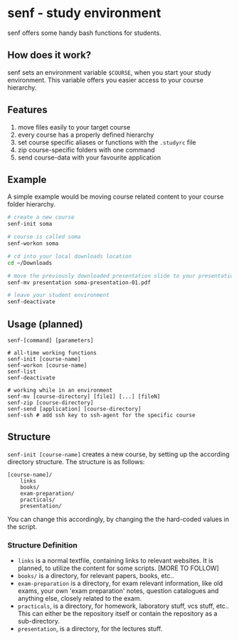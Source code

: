 # senf - study environment
senf offers some handy bash functions for students.

## How does it work?
senf sets an environment variable `$COURSE`, when you start your study environment. This variable offers you easier access to your course hierarchy.

## Features
1. move files easily to your target course
2. every course has a properly defined hierarchy
3. set course specific aliases or functions with the `.studyrc` file
4. zip course-specific folders with one command
5. send course-data with your favourite application

## Example
A simple example would be moving course related content to your course folder hierarchy.
```bash
# create a new course
senf-init soma

# course is called soma
senf-workon soma

# cd into your local downloads location
cd ~/Downloads

# move the previously downloaded presentation slide to your presentation folder
senf-mv presentation soma-presentation-01.pdf

# leave your student environment
senf-deactivate
```

## Usage (planned)
```
senf-[command] [parameters]

# all-time working functions
senf-init [course-name]
senf-workon [course-name]
senf-list
senf-deactivate

# working while in an environment
senf-mv [course-directory] [file1] [...] [fileN]
senf-zip [course-directory]
senf-send [application] [course-directory]
senf-ssh # add ssh key to ssh-agent for the specific course
```

## Structure
`senf-init [course-name]` creates a new course, by setting up the according directory structure. The structure is as follows:

```
[course-name]/
    links
    books/
    exam-preparation/
    practicals/
    presentation/
```
You can change this accordingly, by changing the the hard-coded values in the script.

### Structure Definition
- `links` is a normal textfile, containing links to relevant websites. It is planned, to utilize the content for some scripts. [MORE TO FOLLOW]
- `books/` is a directory, for relevant papers, books, etc..
- `exam-preparation` is a directory, for exam relevant information, like old exams, your own 'exam preparation' notes, question catalogues and anything else, closely related to the exam.
- `practicals`, is a directory, for homework, laboratory stuff, vcs stuff, etc.. This can either be the repository itself or contain the repository as a sub-directory.
- `presentation`, is a directory, for the lectures stuff.
